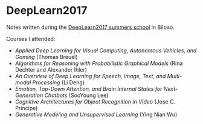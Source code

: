 # DeepLearn2017

Notes written during the [DeepLearn2017 summers school](http://grammars.grlmc.com/DeepLearn2017/) in Bilbao.

Courses I attended:

- *Applied Deep Learning for Visual Computing, Autonomous Vehicles, and Gaming* (Thomas Breuel)
- *Algorithms for Reasoning with Probabilistic Graphical Models* (Rina Dechter and Alexander Ihler)
- *An Overview of Deep Learning for Speech, Image, Text, and Multi-modal Processing* (Li Deng)
- *Emotion, Top-Down Attention, and Brain Internal States for Next-Generation Chatbots* (SooYoung Lee)
- *Cognitive Architectures for Object Recognition in Video* (Jose C. Principe)
- *Generative Modeling and Unsupervised Learning* (Ying Nian Wu)
